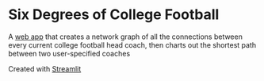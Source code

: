 # Six Degrees of College Football
A [web app](https://sixdegreesofcollegefootball.herokuapp.com/) that creates a network graph of all the connections between every current college football head coach, then charts out the shortest path between two user-specified coaches

Created with [Streamlit](https://www.streamlit.io/)
